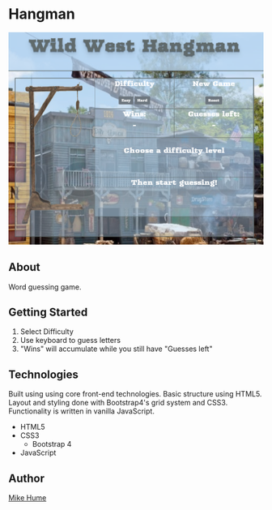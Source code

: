 # Hangman

![Homepage](./src/assets/images/homepage.png)

## About

Word guessing game.

## Getting Started

1. Select Difficulty
2. Use keyboard to guess letters
3. "Wins" will accumulate while you still have "Guesses left"

## Technologies

Built using using core front-end technologies. Basic structure using HTML5. Layout and styling done with Bootstrap4's grid system and CSS3. Functionality is written in vanilla JavaScript.

- HTML5
- CSS3
    - Bootstrap 4
- JavaScript


## Author

[Mike Hume](https://mahume.github.io/)